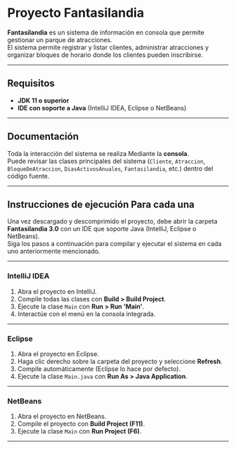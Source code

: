 # Proyecto Fantasilandia

**Fantasilandia** es un sistema de información en consola que permite gestionar un parque de atracciones.  
El sistema permite registrar y listar clientes, administrar atracciones y organizar bloques de horario donde los clientes pueden inscribirse.

---

## Requisitos

- **JDK 11 o superior**   
- **IDE con soporte a Java** (IntelliJ IDEA, Eclipse o NetBeans)  

---

## Documentación

Toda la interacción del sistema se realiza Mediante la **consola**.  
Puede revisar las clases principales del sistema (`Cliente`, `Atraccion`, `BloqueDeAtraccion`, `DiasActivosAnuales`, `Fantasilandia`, etc.) dentro del código fuente.

---

## Instrucciones de ejecución Para cada una

Una vez descargado y descomprimido el proyecto, debe abrir la carpeta **Fantasilandia 3.0** con un IDE que soporte Java (IntelliJ, Eclipse o NetBeans).  
Siga los pasos a continuación para compilar y ejecutar el sistema en cada uno anteriormente mencionado.

---

### IntelliJ IDEA

1. Abra el proyecto en IntelliJ.  
2. Compile todas las clases con **Build > Build Project**.  
3. Ejecute la clase `Main` con **Run > Run 'Main'**.  
4. Interactúe con el menú en la consola integrada.  

---

### Eclipse

1. Abra el proyecto en Eclipse.  
2. Haga clic derecho sobre la carpeta del proyecto y seleccione **Refresh**.  
3. Compile automáticamente (Eclipse lo hace por defecto).  
4. Ejecute la clase `Main.java` con **Run As > Java Application**.  

---

### NetBeans

1. Abra el proyecto en NetBeans.  
2. Compile el proyecto con **Build Project (F11)**.  
3. Ejecute la clase `Main` con **Run Project (F6)**.  

---
